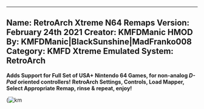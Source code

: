 -----------------------
Name: RetroArch Xtreme N64 Remaps
Version: February 24th 2021
Creator: KMFDManic
HMOD By: KMFDManic|BlackSunshine|MadFranko008
Category: KMFD Xtreme
Emulated System: RetroArch
-----------------------
**Adds Support for Full Set of USA+ Nintendo 64 Games, for non-analog *D-Pad* oriented controllers!**
**RetroArch Settings, Controls, Load Mapper, Select Appropriate Remap, rinse & repeat, enjoy!**

(![km](https://i.imgur.com/iQ9qGg8.png)
